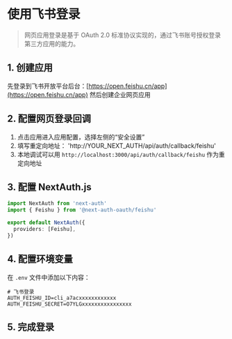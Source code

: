 # 使用飞书登录

> 网页应用登录是基于 OAuth 2.0 标准协议实现的，通过飞书账号授权登录第三方应用的能力。

## 1. 创建应用

先登录到飞书开放平台后台：[https://open.feishu.cn/app](https://open.feishu.cn/app)
然后创建企业网页应用

## 2. 配置网页登录回调

1. 点击应用进入应用配置，选择左侧的“安全设置”
2. 填写重定向地址： 'http://YOUR_NEXT_AUTH/api/auth/callback/feishu'
3. 本地调试可以用 `http://localhost:3000/api/auth/callback/feishu` 作为重定向地址

## 3. 配置 NextAuth.js

```typescript
import NextAuth from 'next-auth'
import { Feishu } from '@next-auth-oauth/feishu'

export default NextAuth({
  providers: [Feishu],
})
```

## 4. 配置环境变量

在 `.env` 文件中添加以下内容：

```
# 飞书登录
AUTH_FEISHU_ID=cli_a7acxxxxxxxxxxxx
AUTH_FEISHU_SECRET=O7YLGxxxxxxxxxxxxxxxx

```

## 5. 完成登录
